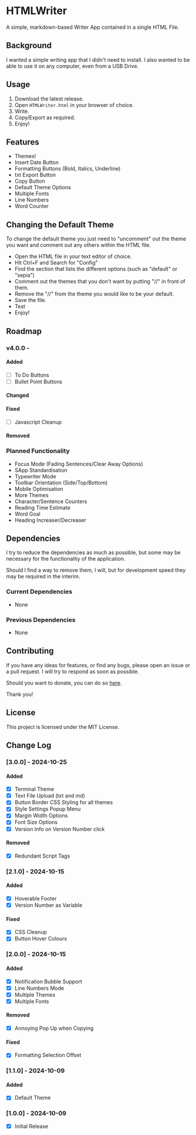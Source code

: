 # HTMLWriter
A simple, markdown-based Writer App contained in a single HTML File.

## Background
I wanted a simple writing app that I didn't need to install. I also wanted to be able to use it on any computer, even from a USB Drive.

## Usage
1. Download the latest release.
2. Open `HTMLWriter.html` in your browser of choice.
3. Write.
4. Copy/Export as required.
5. Enjoy!

## Features
- Themes!
- Insert Date Button
- Formatting Buttons (Bold, Italics, Underline)
- txt Export Button
- Copy Button
- Default Theme Options
- Multiple Fonts
- Line Numbers
- Word Counter

## Changing the Default Theme
To change the default theme you just need to "uncomment" out the theme you want and comment out any others within the HTML file.
- Open the HTML file in your text editor of choice.
- Hit Ctrl+F and Search for "Config"
- Find the section that lists the different options (such as "default" or "sepia")
- Comment out the themes that you don't want by putting "//" in front of them.
- Remove the "//" from the theme you would like to be your default.
- Save the file.
- Test
- Enjoy!

## Roadmap

### v4.0.0 - 

#### Added
- [ ] To Do Buttons
- [ ] Bullet Point Buttons

#### Changed

#### Fixed

- [ ] Javascript Cleanup

#### Removed

### Planned Functionality
- Focus Mode (Fading Sentences/Clear Away Options)
- SApp Standardisation
- Typewriter Mode
- Toolbar Orientation (Side/Top/Bottom)
- Mobile Optimisation
- More Themes
- Character/Sentence Counters
- Reading Time Estimate
- Word Goal
- Heading Increaser/Decreaser

## Dependencies
I try to reduce the dependencies as much as possible, but some may be necessary for the functionality of the application.

Should I find a way to remove them, I will, but for development speed they may be required in the interim.

### Current Dependencies
- None

### Previous Dependencies
- None

## Contributing
If you have any ideas for features, or find any bugs, please open an issue or a pull request. I will try to respond as soon as possible.

Should you want to donate, you can do so [here](https://www.buymeacoffee.com/caddickbrown).

Thank you!

## License
This project is licensed under the MIT License.

## Change Log

### [3.0.0] - 2024-10-25

#### Added

- [x] Terminal Theme
- [x] Text File Upload (txt and md)
- [x] Button Border CSS Styling for all themes
- [x] Style Settings Popup Menu
- [x] Margin Width Options
- [x] Font Size Options
- [x] Version Info on Version Number click

#### Removed

- [x] Redundant Script Tags

### [2.1.0] - 2024-10-15

#### Added

- [x] Hoverable Footer
- [x] Version Number as Variable

#### Fixed

- [x] CSS Cleanup
- [x] Button Hover Colours

### [2.0.0] - 2024-10-15

#### Added

- [x] Notification Bubble Support
- [x] Line Numbers Mode
- [x] Multiple Themes
- [x] Multiple Fonts

#### Removed

- [x] Annoying Pop Up when Copying

#### Fixed

- [x] Formatting Selection Offset

### [1.1.0] - 2024-10-09

#### Added

- [x] Default Theme

### [1.0.0] - 2024-10-09

- [x] Initial Release